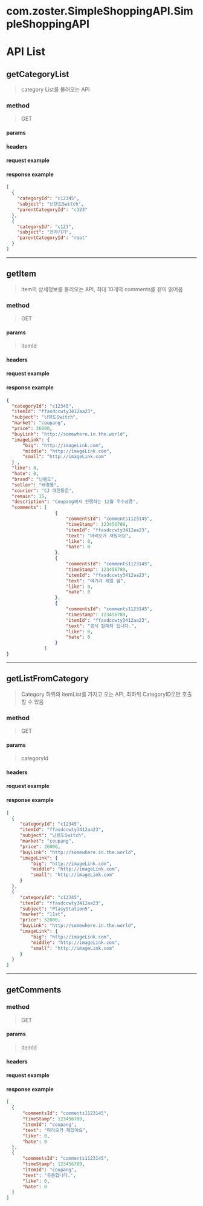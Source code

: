 # com.zoster.SimpleShoppingAPI.SimpleShoppingAPI

# API List
## getCategoryList
> category List를 불러오는 API
### method
> GET
#### params
#### headers
#### request example
#### response example
```json
[
  {
    "categoryId": "c12345",
    "subject": "닌텐도Switch",
    "parentCategoryId": "c123"
  },
  {
    "categoryId": "c123",
    "subject": "전자기기",
    "parentCategoryId": "root"
  }
]
```
---
## getItem
> item의 상세정보를 불러오는 API, 최대 10개의 comments를 같이 읽어옴
### method
> GET
#### params
> itemId
#### headers
#### request example
#### response example
```json
{
  "categoryId": "c12345",
  "itemId": "ffasdccwty3412aa23",
  "subject": "닌텐도Switch",
  "market": "coupang",
  "price": 26000,
  "buyLink": "http://somewhere.in.the.world",
  "imageLink": {
      "big": "http://imageLink.com",
      "middle": "http://imageLink.com",
      "small": "http://imageLink.com"
  } ,
  "like": 0,
  "hate": 0,
  "brand": "닌텐도",
  "seller": "태경몰",
  "courier": "CJ 대한통운",
  "remain": 15,
  "description": "Coupang에서 진행하는 12월 우수상품",
  "comments": [
                  {
                      "commentsId": "comments1123145",
                      "timeStamp": 123456789,
                      "itemId": "ffasdccwty3412aa23",
                      "text": "마리오가 재밌어요",
                      "like": 0,
                      "hate": 0
                  },
                  {
                      "commentsId": "comments1123145",
                      "timeStamp": 123456789,
                      "itemId": "ffasdccwty3412aa23",
                      "text": "여기가 제일 쌈",
                      "like": 0,
                      "hate": 0
                  },
                  {
                      "commentsId": "comments1123145",
                      "timeStamp": 123456789,
                      "itemId": "ffasdccwty3412aa23",
                      "text": "공식 판매처 입니다.",
                      "like": 0,
                      "hate": 0
                  }
              ]
}
```

---
## getListFromCategory
> Category 하위의 itemList를 가지고 오는 API, 최하위 CategoryID로만 호출 할 수 있음
### method
> GET
#### params
> categoryId
#### headers
#### request example
#### response example
```json
[
  {
     "categoryId": "c12345",
     "itemId": "ffasdccwty3412aa23",
     "subject": "닌텐도Switch",
     "market": "coupang",
     "price": 26000,
     "buyLink": "http://somewhere.in.the.world",
     "imageLink": {
         "big": "http://imageLink.com",
         "middle": "http://imageLink.com",
         "small": "http://imageLink.com"
     } 
  },
  {
     "categoryId": "c12345",
     "itemId": "ffasdccwty3412aa23",
     "subject": "PlasyStation5",
     "market": "11st",
     "price": 52000,
     "buyLink": "http://somewhere.in.the.world",
     "imageLink": {
         "big": "http://imageLink.com",
         "middle": "http://imageLink.com",
         "small": "http://imageLink.com"
     } 
  }
]
```
---
## getComments
### method
> GET
#### params
> itemId
#### headers
#### request example
#### response example
```json
[
  {
      "commentsId": "comments1123145",
      "timeStamp": 123456789,
      "itemId": "coupang",
      "text": "마리오가 재밌어요",
      "like": 0,
      "hate": 0
  },
  {
      "commentsId": "comments1123145",
      "timeStamp": 123456789,
      "itemId": "coupang",
      "text": "유용합니다.",
      "like": 0,
      "hate": 0
  }
]
```